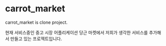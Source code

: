 # carrot_market
carrot_market is clone project.

현재 서비스중인 중고 시장 어플리케이션 당근 마켓에서 저희가 생각한 서비스를 추가해서 만들고 있는 프로젝트입니다.
